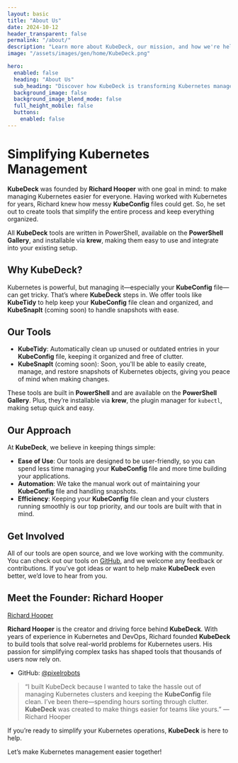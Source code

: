 ```yaml
---
layout: basic
title: "About Us"
date: 2024-10-12
header_transparent: false
permalink: "/about/"
description: "Learn more about KubeDeck, our mission, and how we're helping organizations manage Kubernetes with ease."
image: "/assets/images/gen/home/KubeDeck.png"

hero:
  enabled: false
  heading: "About Us"
  sub_heading: "Discover how KubeDeck is transforming Kubernetes management with intuitive, powerful tools."
  background_image: false
  background_image_blend_mode: false
  full_height_mobile: false
  buttons:
    enabled: false
---
```


# Simplifying Kubernetes Management

**KubeDeck** was founded by **Richard Hooper** with one goal in mind: to make managing Kubernetes easier for everyone. Having worked with Kubernetes for years, Richard knew how messy **KubeConfig** files could get. So, he set out to create tools that simplify the entire process and keep everything organized.

All **KubeDeck** tools are written in PowerShell, available on the **PowerShell Gallery**, and installable via **krew**, making them easy to use and integrate into your existing setup.

## Why KubeDeck?

Kubernetes is powerful, but managing it—especially your **KubeConfig** file—can get tricky. That’s where **KubeDeck** steps in. We offer tools like **KubeTidy** to help keep your **KubeConfig** file clean and organized, and **KubeSnapIt** (coming soon) to handle snapshots with ease.

## Our Tools

- **KubeTidy**: Automatically clean up unused or outdated entries in your **KubeConfig** file, keeping it organized and free of clutter.
- **KubeSnapIt** (coming soon): Soon, you'll be able to easily create, manage, and restore snapshots of Kubernetes objects, giving you peace of mind when making changes.

These tools are built in **PowerShell** and are available on the **PowerShell Gallery**. Plus, they’re installable via **krew**, the plugin manager for `kubectl`, making setup quick and easy.

## Our Approach

At **KubeDeck**, we believe in keeping things simple:

- **Ease of Use**: Our tools are designed to be user-friendly, so you can spend less time managing your **KubeConfig** file and more time building your applications.
- **Automation**: We take the manual work out of maintaining your **KubeConfig** file and handling snapshots.
- **Efficiency**: Keeping your **KubeConfig** file clean and your clusters running smoothly is our top priority, and our tools are built with that in mind.

## Get Involved

All of our tools are open source, and we love working with the community. You can check out our tools on [GitHub](https://github.com/kubedeckio), and we welcome any feedback or contributions. If you’ve got ideas or want to help make **KubeDeck** even better, we’d love to hear from you.

## Meet the Founder: Richard Hooper

[Richard Hooper](https://www.linkedin.com/in/%E2%98%81-richard-hooper/)

**Richard Hooper** is the creator and driving force behind **KubeDeck**. With years of experience in Kubernetes and DevOps, Richard founded **KubeDeck** to build tools that solve real-world problems for Kubernetes users. His passion for simplifying complex tasks has shaped tools that thousands of users now rely on.

- GitHub: [@pixelrobots](https://github.com/pixelrobots)

> “I built KubeDeck because I wanted to take the hassle out of managing Kubernetes clusters and keeping the **KubeConfig** file clean. I’ve been there—spending hours sorting through clutter. **KubeDeck** was created to make things easier for teams like yours.” — Richard Hooper

If you’re ready to simplify your Kubernetes operations, **KubeDeck** is here to help.

Let’s make Kubernetes management easier together!

